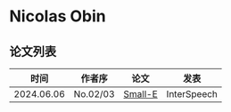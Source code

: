 # Nicolas Obin

## 论文列表

| 时间 | 作者序 | 论文 | 发表 |
|:-:|:-:|---|---|
| 2024.06.06 | No.02/03 | [Small-E](../Models/Speech_LLM/2024.06.06_Small-E.md) | InterSpeech |